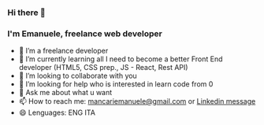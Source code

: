 ### Hi there 👋
### I'm Emanuele, freelance web developer

- 🔭 I’m a freelance developer
- 🌱 I’m currently learning all I need to become a better Front End developer 
       (HTML5, CSS prep., JS - React, Rest API)
- 👯 I’m looking to collaborate with you
- 🤔 I’m looking for help who is interested in learn code from 0
- 💬 Ask me about what u want
- 📫 How to reach me: mancariemanuele@gmail.com or <a href="https://www.linkedin.com/in/emanuele-mancari-b4b10171/" target="_blank" >Linkedin message</a>
- 😄 Lenguages: ENG ITA
<!-- - ⚡ Fun fact: lot of -->
